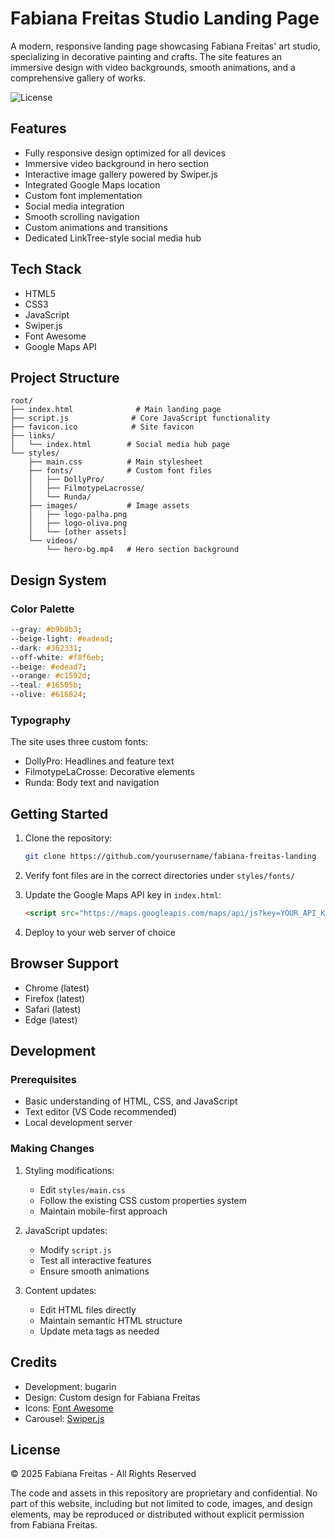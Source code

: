 # Fabiana Freitas Studio Landing Page

A modern, responsive landing page showcasing Fabiana Freitas' art studio, specializing in decorative painting and crafts. The site features an immersive design with video backgrounds, smooth animations, and a comprehensive gallery of works.

![License](https://img.shields.io/badge/license-All%20Rights%20Reserved-blue.svg)

## Features

- Fully responsive design optimized for all devices
- Immersive video background in hero section
- Interactive image gallery powered by Swiper.js
- Integrated Google Maps location
- Custom font implementation
- Social media integration
- Smooth scrolling navigation
- Custom animations and transitions
- Dedicated LinkTree-style social media hub

## Tech Stack

- HTML5
- CSS3
- JavaScript
- Swiper.js
- Font Awesome
- Google Maps API

## Project Structure

```
root/
├── index.html              # Main landing page
├── script.js              # Core JavaScript functionality
├── favicon.ico            # Site favicon
├── links/
│   └── index.html        # Social media hub page
└── styles/
    ├── main.css          # Main stylesheet
    ├── fonts/            # Custom font files
    │   ├── DollyPro/
    │   ├── FilmotypeLacrosse/
    │   └── Runda/
    ├── images/           # Image assets
    │   ├── logo-palha.png
    │   ├── logo-oliva.png
    │   └── [other assets]
    └── videos/
        └── hero-bg.mp4   # Hero section background
```

## Design System

### Color Palette

```css
--gray: #b9b8b3;
--beige-light: #eadead;
--dark: #362331;
--off-white: #f8f6eb;
--beige: #edead7;
--orange: #c1592d;
--teal: #16505b;
--olive: #616824;
```

### Typography

The site uses three custom fonts:
- DollyPro: Headlines and feature text
- FilmotypeLaCrosse: Decorative elements
- Runda: Body text and navigation

## Getting Started

1. Clone the repository:
   ```bash
   git clone https://github.com/yourusername/fabiana-freitas-landing
   ```

2. Verify font files are in the correct directories under `styles/fonts/`

3. Update the Google Maps API key in `index.html`:
   ```html
   <script src="https://maps.googleapis.com/maps/api/js?key=YOUR_API_KEY"></script>
   ```

4. Deploy to your web server of choice

## Browser Support

- Chrome (latest)
- Firefox (latest)
- Safari (latest)
- Edge (latest)

## Development

### Prerequisites

- Basic understanding of HTML, CSS, and JavaScript
- Text editor (VS Code recommended)
- Local development server

### Making Changes

1. Styling modifications:
   - Edit `styles/main.css`
   - Follow the existing CSS custom properties system
   - Maintain mobile-first approach

2. JavaScript updates:
   - Modify `script.js`
   - Test all interactive features
   - Ensure smooth animations

3. Content updates:
   - Edit HTML files directly
   - Maintain semantic HTML structure
   - Update meta tags as needed

## Credits

- Development: bugarin
- Design: Custom design for Fabiana Freitas
- Icons: [Font Awesome](https://fontawesome.com)
- Carousel: [Swiper.js](https://swiperjs.com)

## License

© 2025 Fabiana Freitas - All Rights Reserved

The code and assets in this repository are proprietary and confidential. No part of this website, including but not limited to code, images, and design elements, may be reproduced or distributed without explicit permission from Fabiana Freitas.
